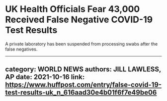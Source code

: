 # UK Health Officials Fear 43,000 Received False Negative COVID-19 Test Results

A private laboratory has been suspended from processing swabs after the false negatives.

---
category: WORLD NEWS
authors: JILL LAWLESS, AP
date: 2021-10-16
link: https://www.huffpost.com/entry/false-covid-19-test-results-uk_n_616aad30e4b01f6f7e49be06
---

